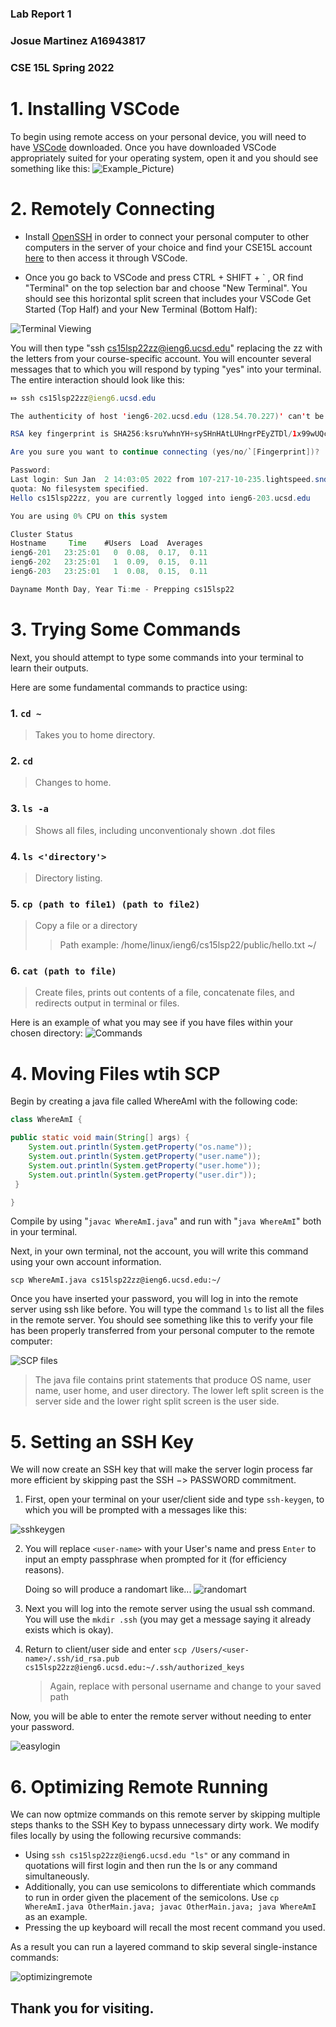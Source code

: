 ### Lab Report 1
### Josue Martinez A16943817
### CSE 15L Spring 2022

# 1.  Installing VSCode 

To begin using remote access on your personal device, you will need to have [VSCode](https://code.visualstudio.com/) downloaded. Once you have downloaded VSCode appropriately suited for your operating system, open it and you should see something like this: ![Example_Picture](/Example_Picture.png))

# 2. Remotely Connecting

+ Install [OpenSSH](https://docs.microsoft.com/en-us/windows-server/administration/openssh/openssh_install_firstuse) in order to connect your personal computer to other computers in the server of your choice and find your CSE15L account [here](https://sdacs.ucsd.edu/~icc/index.php) to then access it through VSCode.


+ Once you go back to VSCode and press CTRL + SHIFT + ` , OR  find "Terminal" on the top selection bar and choose "New Terminal". You should see this horizontal split screen that includes your VSCode Get Started (Top Half) and your New Terminal (Bottom Half):

![Terminal Viewing](/getstarted.png)

You will then type "ssh cs15lsp22zz@ieng6.ucsd.edu" replacing the zz with the letters from your course-specific account. You will encounter several messages that to which you will respond by typing "yes" into your terminal. The entire interaction should look like this: 
```java
⤇ ssh cs15lsp22zz@ieng6.ucsd.edu

The authenticity of host 'ieng6-202.ucsd.edu (128.54.70.227)' can't be established.

RSA key fingerprint is SHA256:ksruYwhnYH+sySHnHAtLUHngrPEyZTDl/1x99wUQcec.

Are you sure you want to continue connecting (yes/no/`[Fingerprint])?

Password:
Last login: Sun Jan  2 14:03:05 2022 from 107-217-10-235.lightspeed.sndgca.sbcglobal.net
quota: No filesystem specified.
Hello cs15lsp22zz, you are currently logged into ieng6-203.ucsd.edu

You are using 0% CPU on this system

Cluster Status
Hostname     Time    #Users  Load  Averages  
ieng6-201   23:25:01   0  0.08,  0.17,  0.11
ieng6-202   23:25:01   1  0.09,  0.15,  0.11
ieng6-203   23:25:01   1  0.08,  0.15,  0.11

Dayname Month Day, Year Ti:me - Prepping cs15lsp22
```

# 3. Trying Some Commands 
Next, you should attempt to type some commands into your terminal to learn their outputs. 

Here are some fundamental commands to practice using:

###    **1. `cd ~`**
> Takes you to home directory.

###    **2. `cd`**
> Changes to home.


###    **3. `ls -a`**
> Shows all files, including unconventionaly shown .dot files


###    **4. `ls <'directory'>`**
> Directory listing. 


###    **5. `cp (path to file1) (path to file2)`**
> Copy a file or a directory
>> Path example: /home/linux/ieng6/cs15lsp22/public/hello.txt ~/


###    **6. `cat (path to file)`**
> Create files, prints out contents of a file, concatenate files, and redirects output in terminal or files.

Here is an example of what you may see if you have files within your chosen directory: 
![Commands](Commands.png)
# 4. Moving Files wtih SCP
Begin by creating a java file called WhereAmI with the following code: 

```java
class WhereAmI {

public static void main(String[] args) {
    System.out.println(System.getProperty("os.name"));
    System.out.println(System.getProperty("user.name"));
    System.out.println(System.getProperty("user.home"));
    System.out.println(System.getProperty("user.dir"));
 }

}
```
Compile by using "`javac WhereAmI.java`" and run with "`java WhereAmI`" both in your terminal.

Next, in your own terminal, not the account, you will write this command using your own account information. 

`scp WhereAmI.java cs15lsp22zz@ieng6.ucsd.edu:~/`

Once you have inserted your password, you will log in into the remote server using ssh like before. You will type the command `ls` to list all the files in the remote server. You should see something like this to verify your file has been properly transferred from your personal computer to the remote computer:

![SCP files](scpfiles.png)

> The java file contains print statements that produce OS name, user name, user home, and user directory. The lower left split screen is the server side and the lower right split screen is the user side.



# 5. Setting an SSH Key
We will now create an SSH key that will make the server login process far more efficient by skipping past the SSH $->$ PASSWORD commitment. 

1. First, open your terminal on your user/client side and type `ssh-keygen`, to which you will be prompted with a messages like this:

![sshkeygen](sshkeygen.png)

2. You will replace `<user-name>` with your User's name and press `Enter` to input an empty passphrase when prompted for it (for efficiency reasons).

    Doing so will produce a randomart like... ![randomart](randomart.png)

3. Next you will log into the remote server using the usual ssh command. You will use the `mkdir .ssh` (you may get a message saying it already exists which is okay).

4. Return to client/user side and enter `scp /Users/<user-name>/.ssh/id_rsa.pub cs15lsp22zz@ieng6.ucsd.edu:~/.ssh/authorized_keys`
    > Again, replace with personal username and change to your saved path

Now, you will be able to enter the remote server without needing to enter your password. 

![easylogin](easylogin.png)


# 6. Optimizing Remote Running
We can now optmize commands on this remote server by skipping multiple steps thanks to the SSH Key to bypass unnecessary dirty work. We modify files locally by using the following recursive commands:

+ Using `ssh cs15lsp22zz@ieng6.ucsd.edu "ls"` or any command in quotations will first login and then run the ls or any command simultaneously. 
+ Additionally, you can use semicolons to differentiate which commands to run in order given the placement of the semicolons. Use `cp WhereAmI.java OtherMain.java; javac OtherMain.java; java WhereAmI` as an example.
+ Pressing the up keyboard will recall the most recent command you used. 

As a result you can run a layered command to skip several single-instance commands:

![optimizingremote](optimizingremote.png)

## Thank you for visiting.
